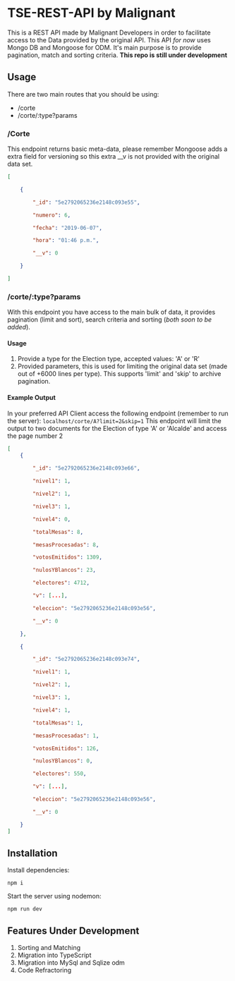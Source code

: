# TSE-REST-API by Malignant

This is a REST API made by Malignant Developers in order to facilitate access to the Data provided by the original API. This API *for now* uses Mongo DB and Mongoose for ODM. It's main purpose is to provide pagination, match and sorting criteria.
**This repo is still under development**

## Usage
There are two main routes that you should be using:
 - /corte
 - /corte/:type?params
### /Corte
This endpoint returns basic meta-data, please remember Mongoose adds a extra field for versioning so this extra __v is not provided with the original data set.
```json
[

	{

		"_id": "5e2792065236e2148c093e55",

		"numero": 6,

		"fecha": "2019-06-07",

		"hora": "01:46 p.m.",

		"__v": 0

	}

]
```

### /corte/:type?params
With this endpoint you have access to the main bulk of data, it provides pagination (limit and sort), search criteria and sorting (*both soon to be added*).
#### Usage

 1. Provide a type for the Election type, accepted values: 'A' or 'R'
 2. Provided parameters, this is used for limiting the original data set (made out of +6000 lines per type). This supports 'limit' and 'skip' to archive pagination.
#### Example Output
In your preferred API Client access the following endpoint (remember to run the server):
```localhost/corte/A?limit=2&skip=1```
This endpoint will limit the output to two documents for the Election of type 'A' or 'Alcalde' and access the page number 2
```json
[
	{
	
		"_id": "5e2792065236e2148c093e66",

		"nivel1": 1,

		"nivel2": 1,

		"nivel3": 1,

		"nivel4": 0,

		"totalMesas": 8,

		"mesasProcesadas": 8,

		"votosEmitidos": 1309,

		"nulosYBlancos": 23,

		"electores": 4712,

		"v": [...],

		"eleccion": "5e2792065236e2148c093e56",

		"__v": 0

	},

	{

		"_id": "5e2792065236e2148c093e74",

		"nivel1": 1,

		"nivel2": 1,

		"nivel3": 1,

		"nivel4": 1,

		"totalMesas": 1,

		"mesasProcesadas": 1,

		"votosEmitidos": 126,

		"nulosYBlancos": 0,

		"electores": 550,

		"v": [...],

		"eleccion": "5e2792065236e2148c093e56",

		"__v": 0

	}
]
```
 
## Installation

Install dependencies:
```terminal
npm i
```
Start the server using nodemon:
```
npm run dev
```
## Features Under Development

 1. Sorting and Matching
 2. Migration into TypeScript
 3. Migration into MySql and Sqlize odm
 4. Code Refractoring

